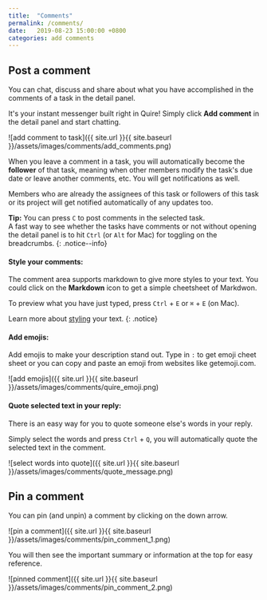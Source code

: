 ```yaml
---
title:  "Comments"
permalink: /comments/
date:   2019-08-23 15:00:00 +0800
categories: add comments
---
```

## Post a comment

You can chat, discuss and share about what you have accomplished in the comments of a task in the detail panel.

It's your instant messenger built right in Quire! Simply click **Add comment** in the detail panel and start chatting.

![add comment to task]({{ site.url }}{{ site.baseurl }}/assets/images/comments/add_comments.png)

When you leave a comment in a task, you will automatically become the **follower** of that task, meaning when other members modify the task's due date or leave another comments, etc. You will get notifications as well. 

Members who are already the assignees of this task or followers of this task or its project will get notified automatically of any updates too.

**Tip:** You can press `C` to post comments in the selected task.<br>
A fast way to see whether the tasks have comments or not without opening the detail panel is to hit `Ctrl` (or `Alt` for Mac) for toggling on the breadcrumbs. 
{: .notice--info}

#### Style your comments:

The comment area supports markdown to give more styles to your text. You could click on the **Markdown** icon to get a simple cheetsheet of Markdwon.

To preview what you have just typed, press `Ctrl` + `E` or `⌘` + `E` (on Mac).

Learn more about [styling](/guide/styling/) your text. 
{: .notice}

#### Add emojis:

Add emojis to make your description stand out. Type in `:` to get emoji cheet sheet or you can copy and paste an emoji from websites like getemoji.com. 

![add emojis]({{ site.url }}{{ site.baseurl }}/assets/images/comments/quire_emoji.png)

#### Quote selected text in your reply:

There is an easy way for you to quote someone else's words in your reply.

Simply select the words and press `Ctrl` + `Q`, you will automatically quote the selected text in the comment.

![select words into quote]({{ site.url }}{{ site.baseurl }}/assets/images/comments/quote_message.png)


## Pin a comment

You can pin (and unpin) a comment by clicking on the down arrow. 

![pin a comment]({{ site.url }}{{ site.baseurl }}/assets/images/comments/pin_comment_1.png)

You will then see the important summary or information at the top for easy reference.

![pinned comment]({{ site.url }}{{ site.baseurl }}/assets/images/comments/pin_comment_2.png)